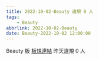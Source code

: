 ```yaml
---
title: 2022-10-02-Beauty 違規 0 人
tags:
    - Beauty
abbrlink: 2022-10-02-Beauty
date: Beauty-2022-10-02 12:00:00
---
```

Beauty 板 [板規連結](https://www.ptt.cc/bbs/Beauty/M.1630069980.A.84B.html)
昨天違規 0 人
